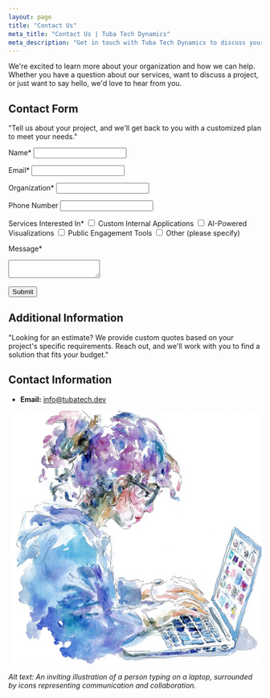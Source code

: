 ```yaml
---
layout: page
title: "Contact Us"
meta_title: "Contact Us | Tuba Tech Dynamics"
meta_description: "Get in touch with Tuba Tech Dynamics to discuss your non-profit's technology needs. We're here to help you amplify your impact."
---
```


We're excited to learn more about your organization and how we can help. Whether you have a question about our services, want to discuss a project, or just want to say hello, we'd love to hear from you.

## Contact Form

"Tell us about your project, and we'll get back to you with a customized plan to meet your needs."

<form action="https://formsubmit.co/info@tubatech.dev" method="POST">
  <label for="name">Name*</label>
  <input type="text" id="name" name="name" required>

  <label for="email">Email*</label>
  <input type="email" id="email" name="email" required>

  <label for="organization">Organization*</label>
  <input type="text" id="organization" name="organization" required>

  <label for="phone">Phone Number</label>
  <input type="tel" id="phone" name="phone">

  <label>Services Interested In*</label>
  <input type="checkbox" id="service1" name="services" value="Custom Internal Applications">
  <label for="service1">Custom Internal Applications</label>
  <input type="checkbox" id="service2" name="services" value="AI-Powered Visualizations">
  <label for="service2">AI-Powered Visualizations</label>
  <input type="checkbox" id="service3" name="services" value="Public Engagement Tools">
  <label for="service3">Public Engagement Tools</label>
  <input type="checkbox" id="service4" name="services" value="Other">
  <label for="service4">Other (please specify)</label>

  <label for="message">Message*</label>
  <textarea id="message" name="message" required></textarea>

  <button type="submit">Submit</button>
</form>

## Additional Information

"Looking for an estimate? We provide custom quotes based on your project's specific requirements. Reach out, and we'll work with you to find a solution that fits your budget."

## Contact Information

- **Email:** [info@tubatech.dev](mailto:info@tubatech.dev)

![Contact Illustration](assets/images/contact.png)

*Alt text: An inviting illustration of a person typing on a laptop, surrounded by icons representing communication and collaboration.*
